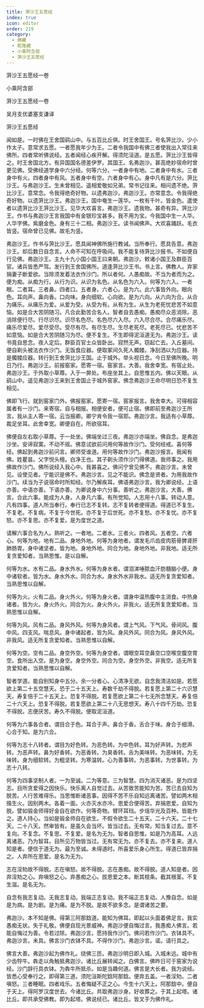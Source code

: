 ```yaml
---
title: 蓱沙王五愿经
index: true
icon: editor
order: 219
category:
  - 佛藏
  - 乾隆藏
  - 小乘阿含部
  - 蓱沙王五愿经
---
```


蓱沙王五愿经一卷  

小乘阿含部  

蓱沙王五愿经一卷  

吴月支优婆塞支谦译  

蓱沙王五愿经  

闻如是。一时佛在王舍国鹞山中。与五百比丘俱。时王舍国王。号名蓱比沙。少小作太子。意常求五愿。一者愿我年少为王。二者令我国中有佛三者使我出入常往来佛所。四者常听佛说经。五者闻经心疾开解。得须陀洹道。是五愿。蓱比沙王皆得之。时王舍国北方。有异国国名德差伊罗。其国王。名弗迦沙。甚高绝妙宿命时曾更见佛。受佛经道学身中六分经。何等六分。一者身中有地。二者身中有水。三者身中有火。四者身中有风。五者身中有空。六者身中有心。身中凡有是六分。蓱比沙王。与弗迦沙王。生未曾相见。遥相爱敬如兄弟。常书记往来。相问遗不绝。蓱比沙王。意常念。令我得绝奇好物。以遗弗迦沙。弗迦沙王。亦常意念。令我得绝奇好物。以遗蓱比沙王。弗迦沙王。国中奄生一莲华。一枚有千叶。皆金色。遣使者以遗蓱比沙王蓱比沙王。见华大欢喜言。弗迦沙王。遗我物。甚奇有异。蓱比沙王。作书与弗迦沙王言我国中有金银珍宝甚多。我不用为宝。今我国中生一人华。人华字佛。紫磨金色。身有三十二相。弗迦沙王。读书闻佛声。大欢喜踊跃。毛衣皆竖。宿命曾已见佛。故毛为竖。  

弗迦沙王。作书与蓱比沙王。愿具闻神佛所施行教诫。当所奉行。愿具告意。弗迦沙王。却后数日自念言。人命不可知在呼吸间。我不能复待蓱比沙报书。不如便自行见佛。弗迦沙王。主九十九小国小国王曰来朝。弗迦沙。敕诸小国王及群臣百官。诸兵皆悉严驾。发行到王舍国佛所。道逢蓱比沙王书。书上言。佛教人。弃家捐妻子断爱欲。当除须发着法衣作沙门。所以者何。人愚痴故。不当为者而为之。便为痴。从痴为行。从行为识。从识为名色。从名色为六入。何等为六入。一者眼。二者耳。三者鼻。四者口。五者身。六者心。是为六。此六事皆外向。眼向色。耳向声。鼻向香。口向味。身向细软。心向欲。是为六向。从六向为合。从合为痛乐。从痛乐为爱。从爱为受。从受为有。从有为生。从生为老死忧悲苦不如意恼。如是合大苦阴随习。凡合此勤苦合名人。智者自去愚痴。愚痴尽众恶消除。恶消除便行尽。行尽识尽。识尽名色尽。名色尽六入尽。六入尽合尽。合尽痛乐尽。痛乐尽爱尽。爱尽受尽。受尽有尽。有尽生尽。生尽老死尽。老死尽已。忧悲苦不如意恼。如是合大苦阴随习为尽。便不复生。不生即得泥洹道无为。弗迦沙王。读书竟自思念。夜人定后。群臣百官士众皆卧出。寂然无声。窃起亡去。入丘墓间。便自剃头被法衣作沙门。无饭食应器。便取冢间久死人髑髅。净刮洒以为应器。持是髑髅应器。转行到王舍蓱比沙王国。止于城外。举头视日念。今日至佛所晚。明日乃行。弗迦沙王。前报窑家。愿寄一宿。窑家言。大善。我舍幸宽。有宿止处。弗迦沙王。于外取小草蓐。入于一屏处。布座坐其上。自思惟五内。佛以天眼。从鹞山中。遥见弗迦沙王来到王舍国止于城外窑家。佛念弗迦沙王命尽明日恐不复生相见。  

佛即飞行。就到窑家门外。佛报窑家。愿寄一宿。窑家报言。我舍幸大。可得相容属者有一沙门。来寄宿。自与相报。相便安者。便可止宿。佛即前至弗迦沙王所言。我从主人寄一宿。云当报卿。卿宁肯令我一宿耶。弗迦沙言。我适有小草蓐。裁足坐耳。此舍幸宽。卿便自在。所欲宿耳。  

佛便自左右取小草蓐。于一处坐。佛端坐过三夜。弗迦沙亦端坐。佛自念。是弗迦沙坐。安谛寂寞。不动不摇。佛意试欲前问用何等故作沙门。受何经戒。喜何等经。佛起到弗迦沙前问言。卿师受谁道。用何等故作沙门。弗迦沙报言。我闻有佛。姓瞿昙。父字悦头檀。白净王也。其子剃头须作沙门得佛道。我师事之。我用佛故作沙门。佛所说经入我心中。我甚喜之。佛问宁曾见佛不。弗迦沙言。未曾见。设使见者。宁能识是佛不。弗迦沙言。见之不能识。佛念是贤者。为用我故作沙门。续当为子说宿命时所知经。尔乃解疾耳。佛语弗迦沙言。我为卿说经。上语亦善。中语亦善。下语亦善。为卿说身中六分事。善听之。弗迦沙言。大善。佛言。合此六事。能成为人身。人身凡六事。有所觉知。人志用十八事。转动人意。凡有四事。道人所当奉行。奉行已志不复转。志不复转者便得道。得道已不复生。不复老。不复病。不复于今世死。亦不复于后世死。亦不复愁。亦不复忧。亦不复怒。亦不复思。亦不复爱。是为度世之道。  

请解六事合名为人。熟听之。一者地。二者水。三者火。四者风。五者空。六者心。何等为地。地有二品。身地外地。何等为身地者。谓发毛爪齿皮肉筋骨脾肾肝肺肠胃。身中诸坚者。皆为地。身地外地。同合为地。身地外地。非我地。适无所复贪爱知者。当熟思惟。是以自解。  

何等为水。水有二品。身水外水。何等为身水者。谓泪涕唾脓血汗肪髓脑小便。身中诸软者。皆为水。身水外水。同合为水。身水外水非我水。适无所复贪爱知者。当熟思惟以自解。  

何等为火。火有二品。身火外火。何等为身火者。谓身中温热腹中主消食。中热身诸者。皆为火。身火外火。同合为火。身火外火。非我火。适无所复贪爱知者。当熟思惟以自解。  

何等为风。风有二品。身风外风。何等为身风者。谓上气风。下气风。骨间风。腹中风。四支风。喘息风。身中诸起者。皆为风。身风外风。同合为风。身风外风。非我风。适无所复贪爱知者。当熟思惟以自解。  

何等为空。空有二品。身空外空。何等为身空者。谓眼空耳空鼻空口空喉空腹空胃空。食所出入空。是为身空。身空外空。同合为空。身空外空。非我空。适无所复贪爱知者。当熟思惟以自解。  

智者学道。能自别知身中五分。余一分者心。心清净无欲。自念我清洁如是。若愿欲上第二十五空慧天。恐于二十五天上。寿数千劫不得脱。若复愿上第二十六识慧天。寿复倍于二十五天上。恐复不得脱。若复愿欲上第二十七无所念慧天。寿复倍二十六天上。恐复不得脱。若复愿欲上第二十八无思想天。寿八十四千万劫。恐复不得脱。志便厌苦。寿久不得脱。便取泥洹道。  

何等为六事各合者。谓目合于色。耳合于声。鼻合于香。舌合于味。身合于细滑。心合于知。是为六合。  

何等为志十八转者。谓目为好色转。为恶色转。为中色转。耳为好声转。为悲声转。为恶声转。鼻为好香转。为恶香转。为臭香转。舌为美味转。为恶味转。为无味转。身为细软转。为粗坚转。为寒温转。心为善事转。为恶事转。为世事转。为志十八转。  

何等为四事坚制人者。一为至诚。二为等意。三为智慧。四为消灭诸恶。是为四坚志。目所贪爱得之因快乐。快乐离人自觉过去。从苦致苦能知为苦。苦已去自知为脱苦。人行苦难得乐。当思惟断诸恶事。因得不苦不乐自知远离诸苦。譬如两木相揩生火。因别两木。各着一面。火亦灭水亦冷。恩爱合便得苦。弃捐恩爱。自知为脱。譬如锻金师得好金自在欲作。何等奇物。臂环耳珰。步瑶华光及百种。皆能作之。道人持心。当如是锻金师自在欲生。不假令欲生二十五天。二十六天。二十七天。二十八天。然审皆有。是虽久会当坏。皆当过去。无有常。知当复过去。意不复向。不复念。不复思。不复爱。是名为无为。智者自思惟。如是乃为高耳。人远离诸恶。乃为智耳。目所见万物皆当过。无有常无为。亦不复去。亦不复来。道人知是者。便信于道无为。最为至诚。未得道时。所喜爱乐身心所生。得道已皆弃捐之。人弃所在恩爱。是名为无为。  

志在淫劮故不得脱。志在嗔怒。故不得脱。志在愚痴。故不得脱。道人知是者。因弃淫劮之心。弃嗔怒之心。弃愚痴之心。拔恩爱之本。断其枝条。截其根茎。不复生滋。是名无为。  

自念有我志复动。无我志复动。我端正志复动。我不端正志复动。人豫自念。如是是为病。是为剧。是为痛。是为不脱。是故不欲多念。是谓诸苦之要。  

弗迦沙。本不知是佛。得第三阿那鋡道。能知为佛耳。即起以头面着佛足言。我实愚痴无状。失于礼敬。佛便自现光景威神。弗迦沙便自悔过言。我愚痴人佛言。若能自悔过为善。令若过除。弗迦沙言。愿持我作沙门。佛问若作沙门。衣钵具不。弗迦沙言。未具。佛言沙门衣钵不具。不得作沙门。弗迦沙言。诺。请行具之。  

佛言大善。弗迦沙起为佛作礼。绕佛三匝。弗迦沙明日即入城。入城未远。城中有少齿牸牛。犇走以角触抵弗迦沙。诸比丘展转闻之。白佛言。佛昨日可于窑家为说经。沙门辞行具衣钵。为犇牛所抵杀。如是当趣何道。佛言是大长者。我为说经。皆悉心受奉行之。即得第三道。须陀洹斯陀鋡阿那鋡。便弃五盖。一者淫劮。二者嗔怒。三者睡眠。四者戏乐。五者悔疑不正之心。今生十六天上。阿那鋡中。便自于天上。得阿罗汉度世去。今诸比丘。共取弗迦沙身。好收葬之。于其上起塔。诸比丘。即共承受佛教。即为起塔。佛说经已。诸比丘。皆叉手为佛作礼。  
